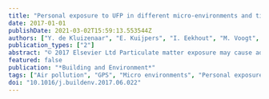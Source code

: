 ```yaml
---
title: "Personal exposure to UFP in different micro-environments and time of day"
date: 2017-01-01
publishDate: 2021-03-02T15:59:13.553544Z
authors: ["Y. de Kluizenaar", "E. Kuijpers", "I. Eekhout", "M. Voogt", "R.C.H. Vermeulen", "G. Hoek", "R.P. Sterkenburg", "F.H. Pierik", "J.H. Duyzer", "E.W. Meijer", "A. Pronk"]
publication_types: ["2"]
abstract: "© 2017 Elsevier Ltd Particulate matter exposure may cause adverse health effects. Although ultrafine particulate matter (UFP) is hypothesised to be particularly health relevant, the number of studies into personal UFP exposure is limited. Aim To increase insight where and when most UFP exposure occurs, in terms of exposure levels and peaks in microenvironments, time of day and activities, to support development of abatement strategies to reduce exposure. Methods UFP exposure and GPS tracks were recorded continuously for 5 days in 12 healthy volunteers. GPS data was processed to assign context information, and linked to UFP data. Results Participants spent most time indoors ( > 90%), mainly at home (approx. 80%). Mean particle number concentration (particles/cm 3 ) was highest in motorized transport (20.5 × 10 3 ), followed by other indoor environments (16.5 × 10 3 ), and lower at home (11.2 × 10 3 ) and walking outdoors (9.0 × 10 3 ). Due to the large proportion of time spent indoors, exposure indoors contributed most to total exposure (nearly 90%). Exposure during motorized transport showed a speed dependency, most likely linked to exposure on larger busier roads. Using a 95th percentile cut-off for concentration elevations lasting at least 5 min for peak-detection, 98 peaks were identified, mainly during daytime. These contributed substantially to total exposure (25%) while accounting for only 3.4% of total time. Of this peak contribution 88% occurred indoors (mainly at home) and 12% outdoors. Conclusions UFP exposure shows clear differences between microenvironments. Peaks contribute substantially to total exposure. Measures to prevent peak exposures could contribute to substantial exposure reduction."
featured: false
publication: "*Building and Environment*"
tags: ["Air pollution", "GPS", "Micro environments", "Personal exposure monitoring", "Time activity patterns", "Ultrafine particulate matter"]
doi: "10.1016/j.buildenv.2017.06.022"
---
```


